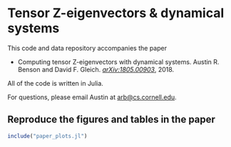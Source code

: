 # Tensor Z-eigenvectors & dynamical systems

This code and data repository accompanies the paper

- Computing tensor Z-eigenvectors with dynamical systems. Austin R. Benson and David F. Gleich. [*arXiv:1805.00903*](http://arxiv.org/abs/arXiv:1805.00903), 2018.

All of the code is written in Julia.

For questions, please email Austin at arb@cs.cornell.edu.

## Reproduce the figures and tables in the paper

```julia
include("paper_plots.jl")
```

